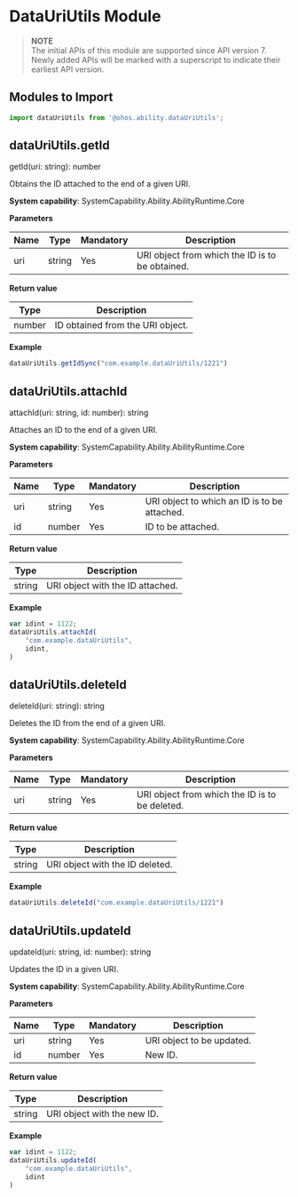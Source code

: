 # DataUriUtils Module

> **NOTE**<br>
> The initial APIs of this module are supported since API version 7. Newly added APIs will be marked with a superscript to indicate their earliest API version.

## Modules to Import

```js
import dataUriUtils from '@ohos.ability.dataUriUtils';
```

## dataUriUtils.getId

getId(uri: string): number

Obtains the ID attached to the end of a given URI.

**System capability**: SystemCapability.Ability.AbilityRuntime.Core

**Parameters**

| Name | Type | Mandatory | Description |
| ---- | ------ | ---- | --------------------------- |
| uri | string | Yes | URI object from which the ID is to be obtained. |

**Return value**

| Type | Description |
| ------ | ------------------------ |
| number | ID obtained from the URI object. |

**Example**

```js
dataUriUtils.getIdSync("com.example.dataUriUtils/1221")
```



## dataUriUtils.attachId

attachId(uri: string, id: number): string

Attaches an ID to the end of a given URI.

**System capability**: SystemCapability.Ability.AbilityRuntime.Core

**Parameters**

| Name | Type | Mandatory | Description |
| ---- | ------ | ---- | --------------------------- |
| uri | string | Yes | URI object to which an ID is to be attached. |
| id | number | Yes | ID to be attached. |

**Return value**

| Type | Description |
| ------ | --------------------- |
| string | URI object with the ID attached. |

**Example**

```js
var idint = 1122;
dataUriUtils.attachId(
    "com.example.dataUriUtils",
	idint,
)
```



## dataUriUtils.deleteId

deleteId(uri: string): string

Deletes the ID from the end of a given URI.

**System capability**: SystemCapability.Ability.AbilityRuntime.Core

**Parameters**

| Name | Type | Mandatory | Description |
| ---- | ------ | ---- | --------------------------- |
| uri | string | Yes | URI object from which the ID is to be deleted. |

**Return value**

| Type | Description |
| ------ | ------------------- |
| string | URI object with the ID deleted. |

**Example**

```js
dataUriUtils.deleteId("com.example.dataUriUtils/1221")
```



## dataUriUtils.updateId

updateId(uri: string, id: number): string

Updates the ID in a given URI.

**System capability**: SystemCapability.Ability.AbilityRuntime.Core

**Parameters**

| Name | Type | Mandatory | Description |
| ---- | ------ | ---- | ------------------- |
| uri | string | Yes | URI object to be updated. |
| id | number | Yes | New ID. |

**Return value**

| Type | Description |
| ------ | --------------- |
| string | URI object with the new ID. |

**Example**

```js
var idint = 1122;
dataUriUtils.updateId(
    "com.example.dataUriUtils",
	idint
)
```
